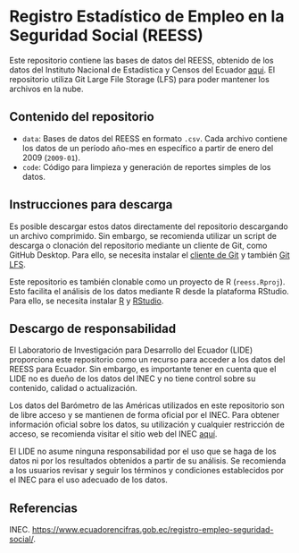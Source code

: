 # Registro Estadístico de Empleo en la Seguridad Social (REESS)

Este repositorio contiene las bases de datos del REESS, obtenido de los datos del Instituto Nacional de Estadística y Censos del Ecuador [aqui](https://www.ecuadorencifras.gob.ec/registro-empleo-seguridad-social/). El repositorio utiliza Git Large File Storage (LFS) para poder mantener los archivos en la nube.

## Contenido del repositorio

- `data`: Bases de datos del REESS en formato `.csv`. Cada archivo contiene los datos de un período año-mes en específico a partir de enero del 2009 (`2009-01`). 
- `code`: Código para limpieza y generación de reportes simples de los datos.

## Instrucciones para descarga

Es posible descargar estos datos directamente del repositorio descargando un archivo comprimido. Sin embargo, se recomienda utilizar un script de descarga o clonación del repositorio mediante un cliente de Git, como GitHub Desktop. Para ello, se necesita instalar el [cliente de Git](https://desktop.github.com/) y también [Git LFS](https://git-lfs.com/). 

Este repositorio es también clonable como un proyecto de R (`reess.Rproj`). Esto facilita el análisis de los datos mediante R desde la plataforma RStudio. Para ello, se necesita instalar [R](https://www.r-project.org/) y [RStudio](https://rstudio.com/).

## Descargo de responsabilidad

El Laboratorio de Investigación para Desarrollo del Ecuador (LIDE) proporciona este repositorio como un recurso para acceder a los datos del REESS para Ecuador. Sin embargo, es importante tener en cuenta que el LIDE no es dueño de los datos del INEC y no tiene control sobre su contenido, calidad o actualización.

Los datos del Barómetro de las Américas utilizados en este repositorio son de libre acceso y se mantienen de forma oficial por el INEC. Para obtener información oficial sobre los datos, su utilización y cualquier restricción de acceso, se recomienda visitar el sitio web del INEC [aquí](https://www.ecuadorencifras.gob.ec/registro-empleo-seguridad-social/).

El LIDE no asume ninguna responsabilidad por el uso que se haga de los datos ni por los resultados obtenidos a partir de su análisis. Se recomienda a los usuarios revisar y seguir los términos y condiciones establecidos por el INEC para el uso adecuado de los datos.

## Referencias

INEC. https://www.ecuadorencifras.gob.ec/registro-empleo-seguridad-social/.

